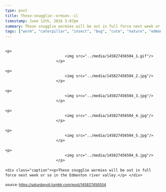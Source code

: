 ```yaml
---
type: post
title: These-snugglie--ormies--il
timestamp: June 12th, 2016 5:07pm
summary: These snugglie wormies will be out in full force next week or so in the Edmonton river valleyp 
tags: ["worm", "caterpillar", "insect", "bug", "cute", "nature", "edmonton", "summer", "larva", "photography"]
---
```


                
                
                
                                                                                       <p>
                               <img src="../media/145827456504_1.gif"/>
                           </p>
                                                                                                                           <p>
                               <img src="../media/145827456504_2.jpg"/>
                           </p>
                                                                                                                           <p>
                               <img src="../media/145827456504_3.jpg"/>
                           </p>
                                                                                                                           <p>
                               <img src="../media/145827456504_4.jpg"/>
                           </p>
                                                                                                                           <p>
                               <img src="../media/145827456504_5.jpg"/>
                           </p>
                                                                                                                           <p>
                               <img src="../media/145827456504_6.jpg"/>
                           </p>
                                                                                                                      <div class="caption"><p>These snugglie wormies will be out in full force next week or so in the Edmonton river valley.</p> </div>
                                    
                
                
                
                
                                
<small>source: https://saturdayxiii.tumblr.com/post/145827456504</small>